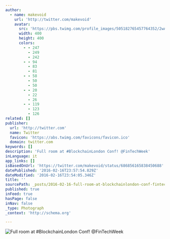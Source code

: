 ```yaml
---
author:
  - name: makevoid
    url: 'http://twitter.com/makevoid'
    avatar:
      src: 'https://pbs.twimg.com/profile_images/505182765457764352/2wAnUl4N_400x400.jpeg'
      width: 400
      height: 400
      colors:
        - - 247
          - 249
          - 242
        - - 94
          - 83
          - 81
        - - 58
          - 50
          - 50
        - - 20
          - 22
          - 26
        - - 119
          - 123
          - 126
related: []
publisher:
  url: 'http://twitter.com'
  name: Twitter
  favicon: 'https://abs.twimg.com/favicons/favicon.ico'
  domain: twitter.com
keywords: []
description: 'Full room at #BlockchainLondon Conf! @FinTechWeek'
inLanguage: it
app_links: []
isBasedOnUrl: 'https://twitter.com/makevoid/status/686856165838450688'
datePublished: '2016-02-16T23:57:54.829Z'
dateModified: '2016-02-16T23:54:05.346Z'
title: ''
sourcePath: _posts/2016-02-16-full-room-at-blockchainlondon-conf-fintechweek.md
published: true
inFeed: true
hasPage: false
inNav: false
_type: Photograph
_context: 'http://schema.org'

---
```

![Full room at &num;BlockchainLondon Conf&excl; &commat;FinTechWeek](https://pbs.twimg.com/media/CYg0CydWMAADn2o.jpg:large)